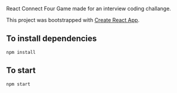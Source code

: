 React Connect Four Game made for an interview coding challange.

This project was bootstrapped with [Create React App](https://github.com/facebook/create-react-app).

## To install dependencies

`npm install`

## To start 

`npm start`

